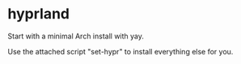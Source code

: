 # hyprland
Start with a minimal Arch install with yay.

Use the attached script "set-hypr" to install everything else for you.
